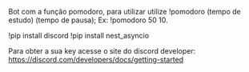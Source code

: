 Bot com a função pomodoro, para utilizar utilize !pomodoro (tempo de estudo) (tempo de pausa);
Ex: !pomodoro 50 10.

!pip install discord
!pip install nest_asyncio


Para obter a sua key acesse o site do discord developer:
https://discord.com/developers/docs/getting-started
